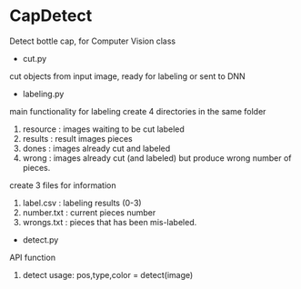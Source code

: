 # CapDetect
Detect bottle cap, for Computer Vision class


- cut.py 

cut objects from input image, ready for labeling or sent to DNN 


- labeling.py

main functionality for labeling
create 4 directories in the same folder
1. resource : images waiting to be cut labeled
2. results  : result images pieces
3. dones    : images already cut and labeled
4. wrong    : images already cut (and labeled) but produce wrong number of pieces.

create 3 files for information
1. label.csv  : labeling results (0-3)
2. number.txt : current pieces number
3. wrongs.txt : pieces that has been mis-labeled.

- detect.py

API function
1. detect
   usage: pos,type,color = detect(image)